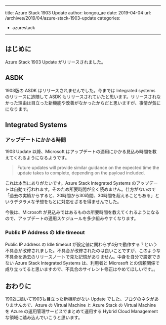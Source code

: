 
---
title: Azure Stack 1903 Update
author: kongou_ae
date: 2019-04-04
url: /archives/2019/04/azure-stack-1903-update
categories:
  - azurestack
---

## はじめに

Azure Stack 1903 Update がリリースされました。



## ASDK

1903版の ASDK はリリースされませんでした。今までは Integrated systems のリリースに追随して ASDK もリリースされていたと思います。リリースされなかった理由は目立った新機能や改善がなかったからだと思いますが、事情が気にになります。

## Integrated Systems

### アップデートにかかる時間

1903 Update 以降、Microsoft はアップデートの適用にかかる見込み時間を教えてくれるようになるようです。

> Future updates will provide similar guidance on the expected time the update takes to complete, depending on the payload included.

これは本当にありがたいです。Azure Stack Integrated Systems のアップデートは自動で行われます。そのため所要時間が全く読めません。仕方がないので「過去の実績からすると、20時間から30時間、30時間を超えることもある」というデタラメな予想をもとに対応せざるを得ませんでした。

今後は、Microsoft が見込みではあるものの所要時間を教えてくれるようになるので、アップデートの適用スケジュールを多少組みやすくなります。

### Public IP Address の Idle timeout

Public IP address の Idle timeout が設定値に関わらず4分で動作する？という不具合が改修されました。不具合が改修されたのは良いことですが、このような不具合を過去のリリースノートで見た記憶がありません。中身を自分で設定できない Azure Stack Integrated Systems は、利用者と Microsoft との信頼関係で成り立ってると思いますので、不具合のサイレント修正はやめてほしいです。。

## おわりに

1902に続いて1903も目立った新機能がない Update でした。ブログのネタがありませんので、Azure の Virtual Machine と Azure Stack の Virtual Machine を Azure の運用管理サービスでまとめて運用する Hybrid Cloud Management な領域に踏み込んでいこうと思います。